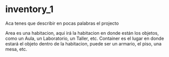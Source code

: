 # inventory_1
Aca tenes que describir en pocas palabras el projecto

Area es una habitacion, aqui irá la habitacion en donde están los objetos, como un Aula, un Laboratorio, un Taller, etc.
Container es el lugar en donde estará el objeto dentro de la habitacion, puede ser un armario, el piso, una mesa, etc.
